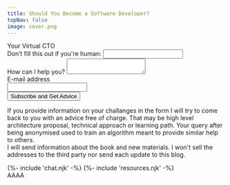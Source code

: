 ```yaml
---
title: Should You Become a Software Developer?
topNav: false
image: cover.png
---
```

<div class="grid grid-cols-1 md:grid-cols-2 gap-2">
   <div class="w-full lg:max-w-full lg:flex shadow-lg mb-5">
      <div class="bg-white w-full rounded-b lg:rounded-b-none lg:rounded-r p-4 flex flex-col justify-between leading-normal">
          <div class="mb-2">
              Your Virtual CTO
          </div>
          <form method="POST" name="submitter" data-netlify="true" netlify-honeypot="bot-field" action="/subscribed">
            <input type="hidden" name="form-name" value="submitter"/>
            <div class="hidden" aria-hidden="true">
              <label>
                Don’t fill this out if you're human: 
                <input name="bot-field"/>
              </label>
            </div>
            <div class="flex flex-wrap -mx-3 mb-6">
              <div class="w-full px-3 mb-2 md:mb-0">
                <label class="block uppercase tracking-wide text-gray-700 text-xs font-bold mb-2" for="message">How can I help you?</label>
                <textarea id="message" class="appearance-none block w-full bg-gray-200 text-gray-700 border border-gray-200 rounded py-3 px-4 mb-3 leading-tight focus:outline-none focus:bg-white" name="message"></textarea>
              </div>
              <div class="w-full px-3 mb-6 md:mb-0">
                <label class="block uppercase tracking-wide text-gray-700 text-xs font-bold mb-2" for="email">E-mail address</label>
                  <div class="flex">
                    <input id="email" class="appearance-none block w-full bg-gray-200 text-gray-700 border border-gray-200 rounded py-3 px-4 mb-3 leading-tight focus:outline-none focus:bg-white" name="email" type="email">
                    <div class="ml-1">
                      <button class="bg-orange-600 hover:bg-orange-700 text-white font-bold py-2 px-4 rounded focus:outline-none focus:shadow-outline" type="submit">Subscribe and Get Advice</button>
                    </div>
                  </div>
                </div>      
            </div>
            <div data-netlify-recaptcha="true"></div>
          </form>
          <p class="text-xs text-gray-600">
            If you provide information on your challanges in the form I will try to come back to you with an advice free of charge. That may be high level
            architecture proposal, technical approach or learning path. Your query after being anonymised used to train an algorithm meant to provide similar
            help to others.<br/>
            I will send information about the book and new materials. I won't sell the addresses to the third party nor send each update to this blog.    
          </p>
        </div>
     </div>
  </div>
  {%- include 'chat.njk' -%}
  {%- include 'resources.njk' -%}
  <div className="w-full h-12">AAAA</div>
</div>
